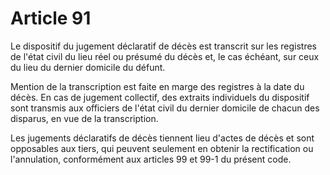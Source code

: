 # Article 91

Le dispositif du jugement déclaratif de décès est transcrit sur les registres de l'état civil du lieu réel ou présumé du décès et, le cas échéant, sur ceux du lieu du dernier domicile du défunt.

Mention de la transcription est faite en marge des registres à la date du décès. En cas de jugement collectif, des extraits individuels du dispositif sont transmis aux officiers de l'état civil du dernier domicile de chacun des disparus, en vue de la transcription.

Les jugements déclaratifs de décès tiennent lieu d'actes de décès et sont opposables aux tiers, qui peuvent seulement en obtenir la rectification ou l'annulation, conformément aux articles 99 et 99-1 du présent code.

